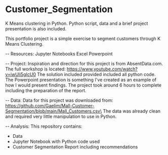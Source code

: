 # Customer_Segmentation
K Means clustering in Python. Python script, data and a brief project presentation is also included.

This portfolio project is a simple exercise to segment customers through K Means Clustering.


--
Resources:
Jupyter Notebooks
Excel
Powerpoint


--
Project:
Inspiration and direction for this project is from AbsentData.com. The full workshop is located: https://www.youtube.com/watch?v=iwUli5gIcU0
The solution included provided included all python code. The Powerpoint presentation is something I've created as an example of how I would present findings.
The project took around 6 hours to complete including the preparation of the report. 



--
Data:
Data for this project was downloaded from: https://github.com/Gaelim/Mall-Customer-Segmentation/blob/main/Mall_Customers.csv\
The data was already clean and required very little manipulation to use in Python.



--
Analysis:
This repository contains:
- Data
- Jupyter Notebook with Python code used
- Customer Segmentation Report including recommendations


